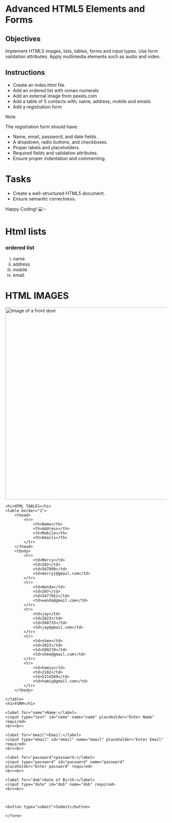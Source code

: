 # Advanced HTML5 Elements and Forms

## Objectives
Implement HTML5 images, lists, tables, forms and input types.
Use form validation attributes.
Apply multimedia elements such as audio and video.

## Instructions

- Create an index.html file.
- Add an ordered list with roman numerals
- Add an external image from pexels.com
- Add a table of 5 contacts with; name, address, mobile and emails
- Add a registration form

>[!NOTE]
>  The registration form should have:
>- Name, email, password, and date fields.
>- A dropdown, radio buttons, and checkboxes.
>- Proper labels and placeholders.
>- Required fields and validation attributes.
>- Ensure proper indentation and commenting.
 
# Tasks
- Create a well-structured HTML5 document.
- Ensure semantic correctness.

Happy Coding! 💻✨

<!DOCTYPE html>
<html>
<head>
    <title>web assignment week 2</title>
</head>
<body>
    <h1>Html lists</h1>
    <h3>ordered list</h3>
    <ol type="i" > 
        <li>name</li>
        <li>address</li>
        <li>mobile</li>
        <li>email</li>    
    </ol>
    <h1>HTML IMAGES</h1>
<img src="https://images.pexels.com/photos/19085454/pexels-photo-19085454/free-photo-of-townhouse-entrance-door-with-potted-plants-in-front.jpeg?auto=compress&cs=tinysrgb&w=1260&h=750&dpr=2" 
     alt="Image of a front door" 
     width="600">

    <hi>HTML TABLES</hi>
    <table border="1">
        <thead>
            <tr>
                <th>Name</th>
                <th>Address</th>
                <th>Mobile</th>
                <th>Emails</th>
            </tr>
        </thead>
        <tbody>
            <tr>
                <td>Mercy</td>
                <td>202</td>
                <td>567899</td>
                <td>mercyj@gmail.com</td>
            </tr>
            <tr>
                <td>Wanda</td>
                <td>207</td>
                <td>5477852</td>
                <td>wanda@gmail.com</td>
            </tr>
            <tr>
                <td>jay</td>
                <td>2023</td>
                <td>568733</td>
                <td>jay@gmail.com</td>
            </tr>
            <tr>
                <td>shee</td>
                <td>2022</td>
                <td>589219</td>
                <td>shee@gmail.com</td>
            </tr>
            <tr>
                <td>hamiy</td>
                <td>2102</td>
                <td>5214569</td>
                <td>hamiy@gmail.com</td>
            </tr>
        </tbody>
        
    </table>
    <h1>FORM</h1>
<form action="" method="post">
    
    <label for="name">Name:</label>
    <input type="text" id="name" name="name" placeholder="Enter Name" required>
    <br><br>

    <label for="email">Email:</label>
    <input type="email" id="email" name="email" placeholder="Enter Email" required>
    <br><br>

    <label for="password">password:</label>
    <input type="password" id="password" name="password" placeholder="Enter password" required>
    <br><br>

    <label for="dob">Date of Birth:</label>
    <input type="date" id="dob" name="dob" required>
    <br><br>

    

    <button type="submit">Submit</button>

</form>

    </form>
</body>

</html>
